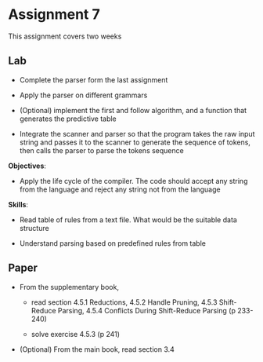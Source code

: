 # Assignment 7 

This assignment covers two weeks

## Lab 

- Complete the parser form the last assignment 

- Apply the parser on different grammars 

- (Optional) implement the first and follow algorithm, and a function that generates the predictive table

- Integrate the scanner and parser so that the program takes the raw input string and passes it to the scanner to generate the sequence of tokens, then calls the parser to parse the tokens sequence

**Objectives**:

- Apply the life cycle of the compiler. The code should accept any string from the language and reject any string not from the language
    
**Skills**:

- Read table of rules from a text file. What would be the suitable data structure

- Understand parsing based on predefined rules from table

## Paper 

- From the supplementary book, 

    - read section 4.5.1 Reductions, 4.5.2 Handle Pruning, 4.5.3 Shift-Reduce Parsing, 4.5.4 Conflicts During Shift-Reduce Parsing (p 233-240)

    - solve exercise 4.5.3 (p 241)

- (Optional) From the main book, read section 3.4

